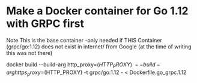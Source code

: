 # Make a Docker container for Go 1.12 with GRPC first

Note This is the base container -only needed if THIS Container (grpc/go:1.12) does not exist
in internet/ from Google (at the time of writing this was not there)

docker build --build-arg  http_proxy=$(HTTP_PROXY) \
	  --build-arg https_proxy=$(HTTP_PROXY)  -t grpc/go:1.12 - < Dockerfile.go_grpc.1.12 